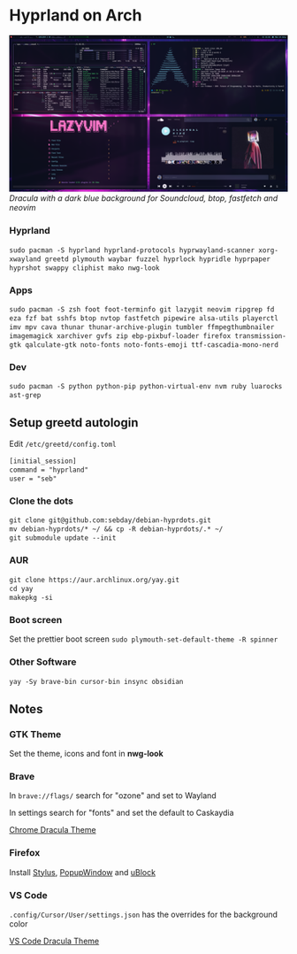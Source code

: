 # Hyprland on Arch

[![screenshot](https://raw.githubusercontent.com/sebday/hyprdots/refs/heads/dracula/.config/hypr/hypr_dracula_screenshot2.png)](https://raw.githubusercontent.com/sebday/hyprdots/refs/heads/dracula/.config/hypr/hypr_dracula_screenshot2.png)
*Dracula with a dark blue background for Soundcloud, btop, fastfetch and neovim*

### Hyprland
```
sudo pacman -S hyprland hyprland-protocols hyprwayland-scanner xorg-xwayland greetd plymouth waybar fuzzel hyprlock hypridle hyprpaper hyprshot swappy cliphist mako nwg-look 
```

### Apps
```
sudo pacman -S zsh foot foot-terminfo git lazygit neovim ripgrep fd eza fzf bat sshfs btop nvtop fastfetch pipewire alsa-utils playerctl imv mpv cava thunar thunar-archive-plugin tumbler ffmpegthumbnailer imagemagick xarchiver gvfs zip ebp-pixbuf-loader firefox transmission-gtk qalculate-gtk noto-fonts noto-fonts-emoji ttf-cascadia-mono-nerd
```

### Dev
```
sudo pacman -S python python-pip python-virtual-env nvm ruby luarocks ast-grep
```

## Setup greetd autologin

Edit `/etc/greetd/config.toml`

```
[initial_session]
command = "hyprland"
user = "seb"
```

### Clone the dots
```
git clone git@github.com:sebday/debian-hyprdots.git
mv debian-hyprdots/* ~/ && cp -R debian-hyprdots/.* ~/
git submodule update --init
```

### AUR
```
git clone https://aur.archlinux.org/yay.git
cd yay
makepkg -si
```

### Boot screen

Set the prettier boot screen `sudo plymouth-set-default-theme -R spinner`

### Other Software
`yay -Sy brave-bin cursor-bin insync obsidian`

## Notes

### GTK Theme

Set the theme, icons and font in **nwg-look**

### Brave

In `brave://flags/` search for "ozone" and set to Wayland

In settings search for "fonts" and set the default to Caskaydia

[Chrome Dracula Theme](https://chromewebstore.google.com/detail/dracula-chrome-theme/gfapcejdoghpoidkfodoiiffaaibpaem?hl=en-GB)

### Firefox

Install [Stylus](https://addons.mozilla.org/en-GB/firefox/addon/styl-us/), [PopupWindow](https://addons.mozilla.org/en-GB/firefox/addon/popup-window/) and [uBlock](https://github.com/gorhill/uBlock#ublock-origin)

### VS Code

`.config/Cursor/User/settings.json` has the overrides for the background color  

[VS Code Dracula Theme](https://draculatheme.com/visual-studio-code)
